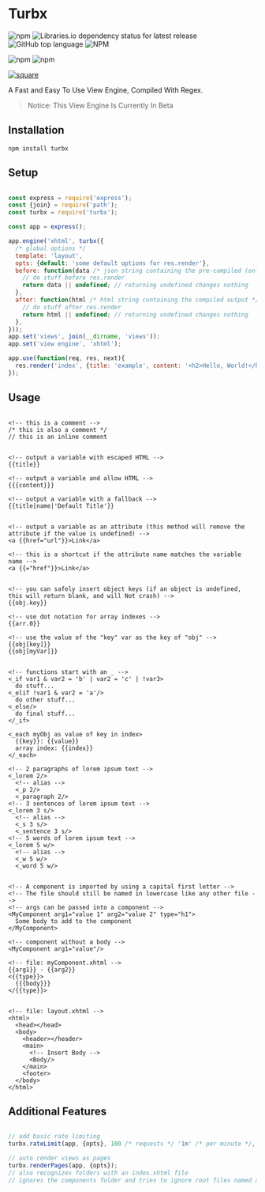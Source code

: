 # Turbx

![npm](https://img.shields.io/npm/v/turbx)
![Libraries.io dependency status for latest release](https://img.shields.io/librariesio/release/npm/turbx)
![GitHub top language](https://img.shields.io/github/languages/top/aspiesoft/turbx)
![NPM](https://img.shields.io/npm/l/turbx)

![npm](https://img.shields.io/npm/dw/turbx)
![npm](https://img.shields.io/npm/dm/turbx)

[![square](https://img.shields.io/badge/buy%20me%20a%20coffee-square-blue)](https://buymeacoffee.aspiesoft.com)

A Fast and Easy To Use View Engine, Compiled With Regex.

> Notice: This View Engine Is Currently In Beta

## Installation

```shell script
npm install turbx
```

## Setup

```js

const express = require('express');
const {join} = require('path');
const turbx = require('turbx');

const app = express();

app.engine('xhtml', turbx({
  /* global options */
  template: 'layout',
  opts: {default: 'some default options for res.render'},
  before: function(data /* json string containing the pre-compiled (only partly compiled) output */, opts){
    // do stuff before res.render
    return data || undefined; // returning undefined changes nothing
  },
  after: function(html /* html string containing the compiled output */, opts){
    // do stuff after res.render
    return html || undefined; // returning undefined changes nothing
  },
}));
app.set('views', join(__dirname, 'views'));
app.set('view engine', 'xhtml');

app.use(function(req, res, next){
  res.render('index', {title: 'example', content: '<h2>Hello, World!</h2>'});
});

```

## Usage

```xhtml

<!-- this is a comment -->
/* this is also a comment */
// this is an inline comment


<!-- output a variable with escaped HTML -->
{{title}}

<!-- output a variable and allow HTML -->
{{{content}}}

<!-- output a variable with a fallback -->
{{title|name|'Default Title'}}


<!-- output a variable as an attribute (this method will remove the attribute if the value is undefined) -->
<a {{href="url"}}>Link</a>

<!-- this is a shortcut if the attribute name matches the variable name -->
<a {{="href"}}>Link</a>


<!-- you can safely insert object keys (if an object is undefined, this will return blank, and will Not crash) -->
{{obj.key}}

<!-- use dot notation for array indexes -->
{{arr.0}}

<!-- use the value of the "key" var as the key of "obj" -->
{{obj[key]}}
{{obj[myVar]}}


<!-- functions start with an _ -->
<_if var1 & var2 = 'b' | var2 = 'c' | !var3>
  do stuff...
<_elif !var1 & var2 = 'a'/>
  do other stuff...
<_else/>
  do final stuff...
</_if>

<_each myObj as value of key in index>
  {{key}}: {{value}}
  array index: {{index}}
</_each>

<!-- 2 paragraphs of lorem ipsum text -->
<_lorem 2/>
  <!-- alias -->
  <_p 2/>
  <_paragraph 2/>
<!-- 3 sentences of lorem ipsum text -->
<_lorem 3 s/>
  <!-- alias -->
  <_s 3 s/>
  <_sentence 3 s/>
<!-- 5 words of lorem ipsum text -->
<_lorem 5 w/>
  <!-- alias -->
  <_w 5 w/>
  <_word 5 w/>


<!-- A component is imported by using a capital first letter -->
<!-- The file should still be named in lowercase like any other file -->
<!-- args can be passed into a component -->
<MyComponent arg1="value 1" arg2="value 2" type="h1">
  Some body to add to the component
</MyComponent>

<!-- component without a body -->
<MyComponent arg1="value"/>

<!-- file: myComponent.xhtml -->
{{arg1}} - {{arg2}}
<{{type}}>
  {{{body}}}
</{{type}}>


<!-- file: layout.xhtml -->
<html>
  <head></head>
  <body>
    <header></header>
    <main>
      <!-- Insert Body -->
      <Body/>
    </main>
    <footer>
  </body>
</html>

```

## Additional Features

```js

// add basic rate limiting
turbx.rateLimit(app, {opts}, 100 /* requests */ '1m' /* per minute */, '1h' /* kick rule breakers for 1 hour */);

// auto render views as pages
turbx.renderPages(app, {opts});
// also recognizes folders with an index.xhtml file
// ignores the components folder and tries to ignore root files named after error codes (or files an "error" folder)

```
